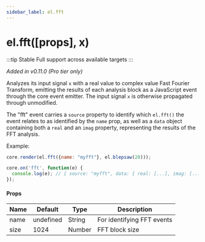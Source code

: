 ```yaml
---
sidebar_label: el.fft
---
```


# el.fft([props], x)

:::tip Stable
Full support across available targets
:::

_Added in v0.11.0 (Pro tier only)_

Analyzes its input signal `x` with a real value to complex value Fast Fourier Transform, emitting the
results of each analysis block as a JavaScript event through the core event emitter. The input
signal `x` is otherwise propagated through unmodified.

The "fft" event carries a `source` property to identify which `el.fft()` the event relates
to as identified by the `name` prop, as well as a `data` object containing both a `real` and
an `imag` property, representing the results of the FFT analysis.

Example:
```js
core.render(el.fft({name: "myfft"}, el.blepsaw(20)));

core.on('fft', function(e) {
  console.log(e); // { source: "myfft", data: { real: [...], imag: [...] } }
});
```

#### Props

| Name     | Default   | Type   | Description                            |
| -------- | --------- | ------ | -------------------------------------- |
| name     | undefined | String | For identifying FFT events             |
| size     | 1024      | Number | FFT block size                         |
